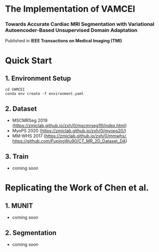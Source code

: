 # The Implementation of VAMCEI
### Towards Accurate Cardiac MRI Segmentation with Variational Autoencoder-Based Unsupervised Domain Adaptation  
Published in **IEEE Transactions on Medical Imaging (TMI)**

# Quick Start
## 1. Environment Setup
    cd VAMCEI
    conda env create -f environment.yaml
## 2. Dataset

- MSCMRSeg 2019 (<https://zmiclab.github.io/zxh/0/mscmrseg19/index.html>)
- MyoPS 2020 (<https://zmiclab.github.io/zxh/0/myops20/>)
- MM-WHS 2017 (<https://zmiclab.github.io/zxh/0/mmwhs/>, <https://github.com/FupingWu90/CT_MR_2D_Dataset_DA>)

## 3. Train
- coming soon
# Replicating the Work of Chen et al.
## 1. MUNIT
- coming soon
## 2. Segmentation
- coming soon
